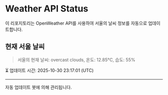 
# Weather API Status

이 리포지토리는 OpenWeather API를 사용하여 서울의 날씨 정보를 자동으로 업데이트합니다.

## 현재 서울 날씨
> 서울의 현재 날씨: overcast clouds, 온도: 12.85°C, 습도: 55%

⏳ 업데이트 시간: 2025-10-30 23:17:01 (UTC)

---
자동 업데이트 봇에 의해 관리됩니다.
